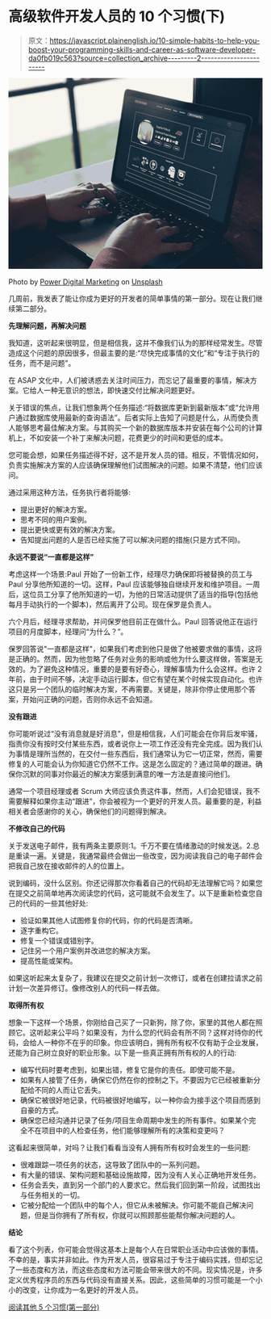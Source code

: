 # 高级软件开发人员的 10 个习惯(下)

> 原文：<https://javascript.plainenglish.io/10-simple-habits-to-help-you-boost-your-programming-skills-and-career-as-software-developer-da0fb019c563?source=collection_archive---------2----------------------->

![](img/2808b2a6c76ee4dc73bdebb0920567b8.png)

Photo by [Power Digital Marketing](https://unsplash.com/@powerdigitalmarketing?utm_source=unsplash&utm_medium=referral&utm_content=creditCopyText) on [Unsplash](https://unsplash.com/s/photos/laptop?utm_source=unsplash&utm_medium=referral&utm_content=creditCopyText)

几周前，我发表了能让你成为更好的开发者的简单事情的第一部分。现在让我们继续第二部分。

**先理解问题，再解决问题**

我知道，这听起来很明显，但是相信我，这并不像我们认为的那样经常发生。尽管造成这个问题的原因很多，但最主要的是:“尽快完成事情的文化”和“专注于执行的任务，而不是问题”。

在 ASAP 文化中，人们被诱惑去关注时间压力，而忘记了最重要的事情，解决方案。它给人一种无意识的想法，即快速交付比解决问题更好。

关于错误的焦点，让我们想象两个任务描述:“将数据库更新到最新版本”或“允许用户通过数据库使用最新的查询语法”。后者实际上告知了问题是什么，从而使负责人能够思考最佳解决方案。与其购买一个新的数据库版本并安装在每个公司的计算机上，不如安装一个补丁来解决问题，花费更少的时间和更低的成本。

您可能会想，如果任务描述得不好，这不是开发人员的错。相反，不管情况如何，负责实施解决方案的人应该确保理解他们试图解决的问题。如果不清楚，他们应该问。

通过采用这种方法，任务执行者将能够:

*   提出更好的解决方案。
*   思考不同的用户案例。
*   提出更快或更有效的解决方案。
*   告知提出问题的人是否已经实施了可以解决问题的措施(只是方式不同)。

**永远不要说“一直都是这样”**

考虑这样一个场景:Paul 开始了一份新工作，经理尽力确保即将被替换的员工与 Paul 分享他所知道的一切。这样，Paul 应该能够独自继续开发和维护项目。一周后，这位员工分享了他所知道的一切，为他的日常活动提供了适当的指导(包括他每月手动执行的一个脚本)，然后离开了公司。现在保罗是负责人。

六个月后，经理寻求帮助，并问保罗他目前正在做什么。Paul 回答说他正在运行项目的月度脚本，经理问“为什么？”。

保罗回答说"一直都是这样"，如果我们考虑到他只是做了他被要求做的事情，这将是正确的。然而，因为他忽略了任务对业务的影响或他为什么要这样做，答案是无效的。为了避免这种情况，重要的是要有好奇心，理解事情为什么会这样。也许 2 年前，由于时间不够，决定手动运行脚本，但它有望在某个时候实现自动化。也许这只是另一个团队的临时解决方案，不再需要。关键是，除非你停止使用那个答案，开始问正确的问题，否则你永远不会知道。

**没有跟进**

你可能听说过“没有消息就是好消息”，但是相信我，人们可能会在你背后发牢骚，指责你没有按时交付某些东西，或者说你上一项工作还没有完全完成。因为我们认为事情是理所当然的，在交付一些东西后，我们通常认为它一切正常，然而，需要修复的人可能会认为你知道它仍然不工作。这是怎么固定的？通过简单的跟进。确保你沉默的同事对你最近的解决方案感到满意的唯一方法是直接问他们。

通常一个项目经理或者 Scrum 大师应该负责这件事，然而，人们会犯错误，我不需要解释如果你主动“跟进”，你会被视为一个更好的开发人员。最重要的是，利益相关者会感谢你的关心，确保他们的问题得到解决。

**不修改自己的代码**

关于发送电子邮件，我有两条主要原则:1。千万不要在情绪激动的时候发送。2.总是重读一遍。关键是，我通常最终会做出一些改变，因为阅读我自己的电子邮件会把我自己放在接收邮件的人的位置上。

说到编码，没什么区别。你还记得那次你看着自己的代码却无法理解它吗？如果您在提交之前简单地再次阅读您的代码，这可能就不会发生了。以下是重新检查您自己的代码的一些其他好处:

*   验证如果其他人试图修复你的代码，你的代码是否清晰。
*   逐字重构它。
*   修复一个错误或错别字。
*   记住另一个用户案例并改进您的解决方案。
*   提高性能或架构。

如果这听起来太复杂了，我建议在提交之前计划一次修订，或者在创建拉请求之前计划一次差异修订。像修改别人的代码一样去做。

**取得所有权**

想象一下这样一个场景，你刚给自己买了一只新狗，除了你，家里的其他人都在照顾它。这听起来公平吗？如果没有，为什么您的代码会有所不同？这样对待你的代码，会给人一种你不在乎的印象。你应该明白，拥有所有权不仅有助于企业发展，还能为自己树立良好的职业形象。以下是一些真正拥有所有权的人的行动:

*   编写代码时要考虑到，如果出错，修复它是你的责任。即使可能不是。
*   如果有人接管了任务，确保它仍然在你的控制之下。不要因为它已经被重新分配给不同的人而让它丢失。
*   确保它被很好地记录，代码被很好地编写，以一种你会为接手这个项目而感到自豪的方式。
*   确保您已经沟通并记录了任务/项目生命周期中发生的所有事件。如果某个完全不在项目中的人检查任务，他们能够理解所有的决策和变更吗？

这看起来很简单，对吗？让我们看看当没有人拥有所有权时会发生的一些问题:

*   很难跟踪一项任务的状态，这导致了团队中的一系列问题。
*   有大量的错误、架构问题和基础设施故障，因为没有人关心正确地开发任务。
*   任务会丢失，直到另一个部门的人要求它。然后我们回到第一阶段，试图找出与任务相关的一切。
*   它被分配给一个团队中的每个人，但它从未被解决。你可能不能自己解决问题，但是当你拥有了所有权，你就可以照顾那些能帮你解决问题的人。

**结论**

看了这个列表，你可能会觉得这基本上是每个人在日常职业活动中应该做的事情。不幸的是，事实并非如此。作为开发人员，很容易过于专注于编码实践，但却忘记了一些态度和方法，而这些态度和方法可能会带来很大的不同。现实情况是，许多定义优秀程序员的东西与代码没有直接关系。因此，这些简单的习惯可能是一个小小的改变，让你成为一名更好的开发人员。

[阅读其他 5 个习惯(第一部分)](https://medium.com/javascript-in-plain-english/10-simple-habits-to-help-you-boost-your-programming-skills-and-career-as-a-software-developer-1-8d18e4a06b09)